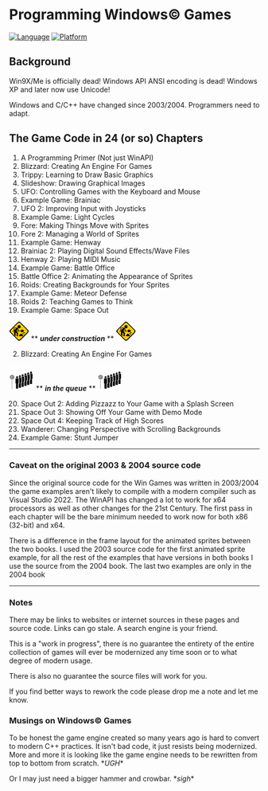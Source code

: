 # Programming Windows© Games
[![Language](https://img.shields.io/badge/Language%20-C++-blue.svg)](https://github.com/GeorgePimpleton/Win32-games/)
[![Platform](https://img.shields.io/badge/Platform%20-Win32-blue.svg)](https://github.com/GeorgePimpleton/Win32-games/)

## Background
Win9X/Me is officially dead!  Windows API ANSI encoding is dead!  Windows XP and later now use Unicode!

Windows and C/C++ have changed since 2003/2004.  Programmers need to adapt.

## The Game Code in 24 (or so) Chapters
1. A Programming Primer (Not just WinAPI)
2. Blizzard: Creating An Engine For Games
3. Trippy: Learning to Draw Basic Graphics
4. Slideshow: Drawing Graphical Images
5. UFO: Controlling Games with the Keyboard and Mouse
6. Example Game: Brainiac
7. UFO 2: Improving Input with Joysticks
8. Example Game: Light Cycles
9. Fore: Making Things Move with Sprites
10. Fore 2: Managing a World of Sprites
11. Example Game: Henway
12. Brainiac 2: Playing Digital Sound Effects/Wave Files
13. Henway 2: Playing MIDI Music
14. Example Game: Battle Office
15. Battle Office 2: Animating the Appearance of Sprites
16. Roids: Creating Backgrounds for Your Sprites
17. Example Game: Meteor Defense
18. Roids 2: Teaching Games to Think
19. Example Game: Space Out

![under construction](construction.gif)  \*\* ***under construction*** \*\*  ![under construction](construction.gif)

2. Blizzard: Creating An Engine For Games

![queue](queue.jpg)  \*\* ***in the queue*** \*\*  ![queue](queue.jpg)

20. Space Out 2: Adding Pizzazz to Your Game with a Splash Screen
21. Space Out 3: Showing Off Your Game with Demo Mode
22. Space Out 4: Keeping Track of High Scores
23. Wanderer: Changing Perspective with Scrolling Backgrounds
24. Example Game: Stunt Jumper

----
### Caveat on the original 2003 & 2004 source code
Since the original source code for the Win Games was written in 2003/2004 the game examples aren't likely to compile with a modern compiler such as Visual Studio 2022. The WinAPI has changed a lot to work for x64 processors as well as other changes for the 21st Century.  The first pass in each chapter will be the bare minimum needed to work now for both x86 (32-bit) and x64.

There is a difference in the frame layout for the animated sprites between the two books.  I used the 2003 source code for the first animated sprite example, for all the rest of the examples that have versions in both books I use the source from the 2004 book.  The last two examples are only in the 2004 book

----
### Notes
There may be links to websites or internet sources in these pages and source code. Links can go stale. A search engine is your friend.

This is a "work in progress", there is no guarantee the entirety of the entire collection of games will ever be modernized any time soon or to what degree of modern usage.

There is also no guarantee the source files will work for you.

If you find better ways to rework the code please drop me a note and let me know.

### Musings on Windows© Games
To be honest the game engine created so many years ago is hard to convert to modern C++ practices.  It isn't bad code, it just resists being modernized.  More and more it is looking like the game engine needs to be rewritten from top to bottom from scratch.  \**UGH*\*

Or I may just need a bigger hammer and crowbar.  \**sigh*\*